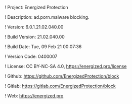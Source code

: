 ! Project: Energized Protection

! Description: ad.porn.malware blocking.

! Version: 6.0.1.21.02.040.00

! Build Version: 21.02.040.00

! Build Date: Tue, 09 Feb 21 00:07:36

! Version Code: 0400007

! License: CC BY-NC-SA 4.0, https://energized.pro/license

! Github: https://github.com/EnergizedProtection/block

! Gitlab: https://gitlab.com/EnergizedProtection/block


! Web: https://energized.pro
